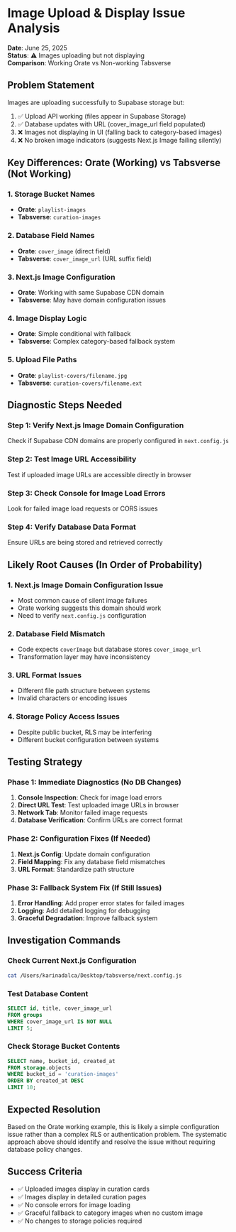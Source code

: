 # Image Upload & Display Issue Analysis

**Date**: June 25, 2025  
**Status**: ⚠️ Images uploading but not displaying  
**Comparison**: Working Orate vs Non-working Tabsverse  

## Problem Statement

Images are uploading successfully to Supabase storage but:
1. ✅ Upload API working (files appear in Supabase Storage)
2. ✅ Database updates with URL (cover_image_url field populated)
3. ❌ Images not displaying in UI (falling back to category-based images)
4. ❌ No broken image indicators (suggests Next.js Image failing silently)

## Key Differences: Orate (Working) vs Tabsverse (Not Working)

### 1. **Storage Bucket Names**
- **Orate**: `playlist-images` 
- **Tabsverse**: `curation-images`

### 2. **Database Field Names**
- **Orate**: `cover_image` (direct field)
- **Tabsverse**: `cover_image_url` (URL suffix field)

### 3. **Next.js Image Configuration**
- **Orate**: Working with same Supabase CDN domain
- **Tabsverse**: May have domain configuration issues

### 4. **Image Display Logic**
- **Orate**: Simple conditional with fallback
- **Tabsverse**: Complex category-based fallback system

### 5. **Upload File Paths**
- **Orate**: `playlist-covers/filename.jpg`
- **Tabsverse**: `curation-covers/filename.ext`

## Diagnostic Steps Needed

### Step 1: Verify Next.js Image Domain Configuration
Check if Supabase CDN domains are properly configured in `next.config.js`

### Step 2: Test Image URL Accessibility  
Test if uploaded image URLs are accessible directly in browser

### Step 3: Check Console for Image Load Errors
Look for failed image load requests or CORS issues

### Step 4: Verify Database Data Format
Ensure URLs are being stored and retrieved correctly

## Likely Root Causes (In Order of Probability)

### 1. **Next.js Image Domain Configuration Issue**
- Most common cause of silent image failures
- Orate working suggests this domain should work
- Need to verify `next.config.js` configuration

### 2. **Database Field Mismatch**
- Code expects `coverImage` but database stores `cover_image_url`
- Transformation layer may have inconsistency

### 3. **URL Format Issues**
- Different file path structure between systems
- Invalid characters or encoding issues

### 4. **Storage Policy Access Issues**
- Despite public bucket, RLS may be interfering
- Different bucket configuration between systems

## Testing Strategy

### Phase 1: Immediate Diagnostics (No DB Changes)
1. **Console Inspection**: Check for image load errors
2. **Direct URL Test**: Test uploaded image URLs in browser
3. **Network Tab**: Monitor failed image requests
4. **Database Verification**: Confirm URLs are correct format

### Phase 2: Configuration Fixes (If Needed)
1. **Next.js Config**: Update domain configuration
2. **Field Mapping**: Fix any database field mismatches  
3. **URL Format**: Standardize path structure

### Phase 3: Fallback System Fix (If Still Issues)
1. **Error Handling**: Add proper error states for failed images
2. **Logging**: Add detailed logging for debugging
3. **Graceful Degradation**: Improve fallback system

## Investigation Commands

### Check Current Next.js Configuration
```bash
cat /Users/karinadalca/Desktop/tabsverse/next.config.js
```

### Test Database Content
```sql
SELECT id, title, cover_image_url 
FROM groups 
WHERE cover_image_url IS NOT NULL 
LIMIT 5;
```

### Check Storage Bucket Contents
```sql
SELECT name, bucket_id, created_at 
FROM storage.objects 
WHERE bucket_id = 'curation-images' 
ORDER BY created_at DESC 
LIMIT 10;
```

## Expected Resolution

Based on the Orate working example, this is likely a simple configuration issue rather than a complex RLS or authentication problem. The systematic approach above should identify and resolve the issue without requiring database policy changes.

## Success Criteria

- ✅ Uploaded images display in curation cards
- ✅ Images display in detailed curation pages  
- ✅ No console errors for image loading
- ✅ Graceful fallback to category images when no custom image
- ✅ No changes to storage policies required
